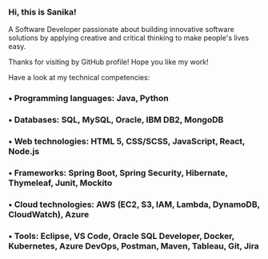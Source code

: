 ### Hi, this is Sanika!

A Software Developer passionate about building innovative software solutions by applying creative and critical thinking to make people's lives easy.
 
Thanks for visiting by GitHub profile! Hope you like my work! 

Have a look at my technical competencies:  
### • Programming languages: Java, Python
### • Databases: SQL, MySQL, Oracle, IBM DB2, MongoDB
### • Web technologies: HTML 5, CSS/SCSS, JavaScript, React, Node.js
### • Frameworks: Spring Boot, Spring Security, Hibernate, Thymeleaf, Junit, Mockito
### • Cloud technologies: AWS (EC2, S3, IAM, Lambda, DynamoDB, CloudWatch), Azure
### • Tools: Eclipse, VS Code, Oracle SQL Developer, Docker, Kubernetes, Azure DevOps, Postman, Maven, Tableau, Git, Jira  

<!--
**sanikadhawale/sanikadhawale** is a ✨ _special_ ✨ repository because its `README.md` (this file) appears on your GitHub profile.

Here are some ideas to get you started:

- 🔭 I’m currently working on ...
- 🌱 I’m currently learning ...
- 👯 I’m looking to collaborate on ...
- 🤔 I’m looking for help with ...
- 💬 Ask me about ...
- 📫 How to reach me: ...
- 😄 Pronouns: ...
- ⚡ Fun fact: ...
-->
